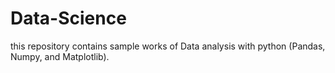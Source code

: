 # Data-Science
this repository contains sample works of Data analysis with python (Pandas, Numpy, and Matplotlib).
